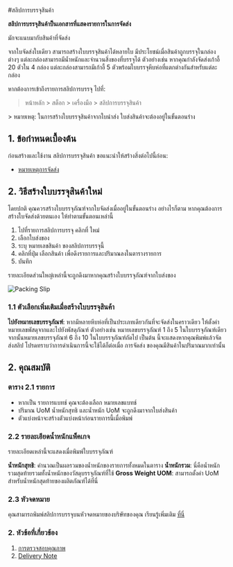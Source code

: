 <!-- add-breadcrumbs -->
#สลิปการบรรจุสินค้า

**สลิปการบรรจุสินค้าป็นเอกสารที่แสดงรายการในการจัดส่ง**

มักจะแนบมากับสินค้าที่จัดส่ง

จากใบจัดส่งใบเดียว สามารถสร้างใบบรรจุสินค้าได้หลายใบ มีประโยชน์เมื่อสินค้าถูกบรรจุในกล่องต่างๆ แต่ละกล่องสามารถมีน้ำหนักและจำนวนสิ่งของที่บรรจุได้ ตัวอย่างเช่น หากคุณกำลังจัดส่งเก้าอี้ 20 ตัวใน 4 กล่อง แต่ละกล่องสามารถมีเก้าอี้ 5 ตัวพร้อมใบบรรจุหีบห่อที่แตกต่างกันสำหรับแต่ละกล่อง

หากต้องการเข้าถึงรายการสลิปการบรรจุ ไปที่:
> หน้าหลัก > สต็อก > เครื่องมือ > สลิปการบรรจุสินค้า
<p></p>
> หมายเหตุ: ในการสร้างใบบรรจุสินค้าจากใบนำส่ง ใบส่งสินค้าจะต้องอยู่ในขั้นตอนร่าง

## 1. ข้อกำหนดเบื้องต้น
ก่อนสร้างและใช้งาน สลิปการบรรจุสินค้า ขอแนะนำให้สร้างสิ่งต่อไปนี้ก่อน:

* [หมายเหตุการจัดส่ง](/docs/user/manual/th/stock/delivery-note)


## 2. วิธีสร้างใบบรรจุสินค้าใหม่
โดยปกติ คุณควรสร้างใบบรรจุภัณฑ์จากใบจัดส่งเมื่ออยู่ในขั้นตอนร่าง อย่างไรก็ตาม หากคุณต้องการสร้างใบจัดส่งด้วยตนเอง ให้ทำตามขั้นตอนเหล่านี้

1. ไปที่รายการสลิปการบรรจุ คลิกที่ ใหม่
1. เลือกใบส่งของ
1. ระบุ หมายเลขสินค้า ของสลิปการบรรจุนี้
1. คลิกที่ปุ่ม เลือกสินค้า เพื่อดึงรายการและปริมาณลงในตารางรายการ
1. บันทึก

รายละเอียดส่วนใหญ่เหล่านี้จะถูกดึงมาหากคุณสร้างใบบรรจุภัณฑ์จากใบส่งของ

<img class="screenshot" alt="Packing Slip" src="{{docs_base_url}}/assets/img/stock/packing-slip.png">


### 1.1 ตัวเลือกเพิ่มเติมเมื่อสร้างใบบรรจุสินค้า
**ไปยังหมายเลขบรรจุภัณฑ์**: หากมีหลายหีบห่อที่เป็นประเภทเดียวกันที่จะจัดส่งในคราวเดียว ให้ตั้งค่าหมายเลขพัสดุจากและไปยังพัสดุภัณฑ์ ตัวอย่างเช่น หมายเลขบรรจุภัณฑ์ 1 ถึง 5 ในใบบรรจุภัณฑ์เดียว จากนั้นหมายเลขบรรจุภัณฑ์ 6 ถึง 10 ในใบบรรจุภัณฑ์ถัดไป เป็นต้น นี้จะแสดงหากคุณพิมพ์แล้วจัดส่งสลิป โปรดทราบว่าการดำเนินการนี้จะใช้ได้ก็ต่อเมื่อ การจัดส่ง ของคุณมีสินค้าในปริมาณมากเท่านั้น

## 2. คุณสมบัติ

### ตาราง 2.1 รายการ

* หากเป็น รายการแบทช์ คุณจะต้องเลือก หมายเลขแบทช์
* ปริมาณ UoM น้ำหนักสุทธิ และน้ำหนัก UoM จะถูกดึงมาจากใบส่งสินค้า
* ตัวแบ่งหน้าจะสร้างตัวแบ่งหน้าก่อนรายการนี้เมื่อพิมพ์

### 2.2 รายละเอียดน้ำหนักแพ็คเกจ

รายละเอียดเหล่านี้จะแสดงเมื่อพิมพ์ใบบรรจุภัณฑ์

**น้ำหนักสุทธิ**: คำนวณเป็นผลรวมของน้ำหนักของรายการทั้งหมดในตาราง
**น้ำหนักรวม**: นี่คือน้ำหนักรวมสุดท้ายรวมทั้งน้ำหนักของวัสดุบรรจุภัณฑ์ที่ใช้
**Gross Weight UOM**: สามารถตั้งค่า UoM สำหรับน้ำหนักสุดท้ายของผลิตภัณฑ์ได้ที่นี่

### 2.3 หัวจดหมาย
คุณสามารถพิมพ์สลิปการบรรจุบนหัวจดหมายของบริษัทของคุณ เรียนรู้เพิ่มเติม [ที่นี่](/docs/user/manual/th/setting-up/print/letter-head)


### 2. หัวข้อที่เกี่ยวข้อง
1. [การตรวจสอบคุณภาพ](/docs/user/manual/th/stock/quality-inspection)
1. [Delivery Note](/docs/user/manual/th/stock/delivery-note)